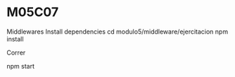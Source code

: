 # M05C07
Middlewares
Install dependencies cd modulo5/middleware/ejercitacion npm install

Correr

npm start